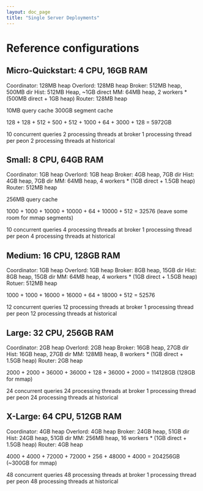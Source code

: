 ```yaml
---
layout: doc_page
title: "Single Server Deployments"
---
```


# 

# Reference configurations

Micro-Quickstart: 4 CPU, 16GB RAM
------------
Coordinator: 128MB heap
Overlord: 128MB heap
Broker: 512MB heap, 500MB dir 
Hist: 512MB Heap, ~1GB direct
MM: 64MB heap, 2 workers * (500MB direct + 1GB heap)
Router: 128MB heap

10MB query cache
300GB segment cache

128 + 128 + 512 + 500 + 512 + 1000 + 64 + 3000 + 128 = 5972GB

10 concurrent queries
2 processing threads at broker
1 processing thread per peon
2 processing threads at historical


Small: 8 CPU, 64GB RAM
------------
Coordinator: 1GB heap
Overlord: 1GB heap
Broker: 4GB heap, 7GB dir
Hist: 4GB heap, 7GB dir
MM: 64MB heap, 4 workers * (1GB direct + 1.5GB heap)
Router: 512MB heap

256MB query cache

1000 + 1000 + 10000 + 10000 + 64 + 10000 + 512 = 32576 (leave some room for mmap segments)

10 concurrent queries
4 processing threads at broker
1 processing thread per peon
4 processing threads at historical


Medium: 16 CPU, 128GB RAM
------------
Coordinator: 1GB heap
Overlord: 1GB heap
Broker: 8GB heap, 15GB dir
Hist: 8GB heap, 15GB dir
MM: 64MB heap, 4 workers * (1GB direct + 1.5GB heap)
Rotuer: 512MB heap

1000 + 1000 + 16000 + 16000 + 64 + 18000 + 512 = 52576

12 concurrent queries
12 processing threads at broker
1 processing thread per peon
12 processing threads at historical


Large: 32 CPU, 256GB RAM
------------
Coordinator: 2GB heap
Overlord: 2GB heap
Broker: 16GB heap, 27GB dir
Hist: 16GB heap, 27GB dir
MM: 128MB heap, 8 workers * (1GB direct + 1.5GB heap)
Router: 2GB heap

2000 + 2000 + 36000 + 36000 + 128 + 36000 + 2000 = 114128GB (128GB for mmap)

24 concurrent queries
24 processing threads at broker
1 processing thread per peon
24 processing threads at historical


X-Large: 64 CPU, 512GB RAM
------------
Coordinator: 4GB heap
Overlord: 4GB heap
Broker: 24GB heap, 51GB dir
Hist: 24GB heap, 51GB dir
MM: 256MB heap, 16 workers * (1GB direct + 1.5GB heap)
Router: 4GB heap

4000 + 4000 + 72000 + 72000 + 256 + 48000 + 4000 = 204256GB (~300GB for mmap)

48 concurrent queries
48 processing threads at broker
1 processing thread per peon
48 processing threads at historical